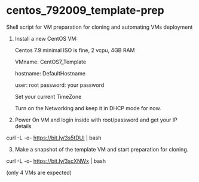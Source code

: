 # centos_792009_template-prep
Shell script for VM preparation for cloning and automating VMs deployment

1) Install a new CentOS VM:

  	Centos 7.9 minimal ISO is fine, 2 vcpu, 4GB RAM

  	VMname: CentOS7_Template

  	hostname: DefaultHostname

  	user: root
  	password: your password

	Set your current TimeZone 

	Turn on the Networking and keep it in DHCP mode for now.

2) Power On VM and login inside with root/password and get your IP details

curl -L -o- https://bit.ly/3s5tDUI | bash

3) Make a snapshot of the template VM and start preparation for cloning.

curl -L -o- https://bit.ly/3scXNWx | bash

(only 4 VMs are expected)
